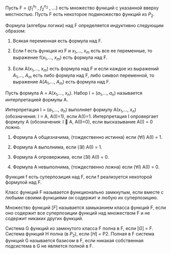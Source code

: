 Пусть F = {$f_1^{n_1}$ , $f_2^{n_2}$ , ...} есть множество функций с указанной вверху местностью. Пусть F есть некоторое подмножество функций из $P_2$.

Формула (алгебры логики) над F определяется индуктивно следующим образом:

1. Всякая переменная есть формула над F.

2. Если f есть функция из F и $x_1$,..., $x_m$ есть все ее переменные, то выражение f($x_1$,..., $x_m$) есть формула над F. 

3. Если A($x_1$,..., $x_m$) есть формула над F и если каждое из выражений $A_1$,..., $A_m$ есть либо формула над F, либо символ переменной, то выражение A($A_1$,..., $A_m$) есть формула над F. 

Пусть формула А = A($x_1$,..., $х_n$). Набор I = ($а_1$,..., $а_n$) называется интерпретацией формулы А. 

Интерпретация I = ($а_1$,..., $а_n$) выполняет формулу A($x_1$,..., $х_n$) (обозначения: I = A, A(I)=1), если A(I)=1. Интерпретация I опровергает формулу А (обозначения: I  A, A(I)=0), если высказывание A(I) = 0 ложно. 

1. Формула А общезначима, (тождественно истинна) если ($\forall I$) A(I) = 1. 

2. Формула А выполнима, если ($\exists I$) A(I) = 1. 

3. Формула А опровержима, если ($\exists I$) A(I) = 0. 

4. Формула А невыполнима, (тождественно ложна) если ($\forall I$) A(I) = 0. 

Функция f есть суперпозиция над F, если f реализуется некоторой формулой над F. 

Класс функций F называется функционально замкнутым, если вместе с любыми своими функциями он содержит и любую их суперпозицию. 

Множество функций $[F]$ называется замыканием класса функций F, если оно содержит все суперпозиции функций над множеством F и не содержит никаких других функций.

Система G функций из замкнутого класса F полна в F, если $[G]$ = F. Система функций H полна (в $P_2$), если $[H]$ = P2. Полная в F система функций G называется базисом в F, если никакая собственная подсистема в G не является полной в F.